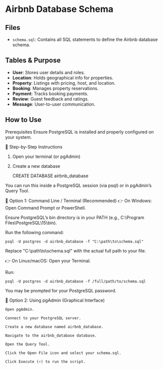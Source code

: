 # Airbnb Database Schema

## Files

- `schema.sql`: Contains all SQL statements to define the Airbnb database schema.

## Tables & Purpose

- **User**: Stores user details and roles.
- **Location**: Holds geographical info for properties.
- **Property**: Listings with pricing, host, and location.
- **Booking**: Manages property reservations.
- **Payment**: Tracks booking payments.
- **Review**: Guest feedback and ratings.
- **Message**: User-to-user communication.

## How to Use

Prerequisites
Ensure PostgreSQL is installed and properly configured on your system.

🔹 Step-by-Step Instructions

1. Open your terminal (or pgAdmin)
2. Create a new database

   CREATE DATABASE airbnb_database

You can run this inside a PostgreSQL session (via psql) or in pgAdmin’s Query Tool.

🔹 Option 1: Command Line / Terminal (Recommended)
👉 On Windows:
Open Command Prompt or PowerShell.

Ensure PostgreSQL’s bin directory is in your PATH (e.g., C:\Program Files\PostgreSQL\15\bin).

Run the following command:

    psql -U postgres -d airbnb_database -f "C:\path\to\schema.sql"

Replace "C:\path\to\schema.sql" with the actual full path to your file.

👉 On Linux/macOS:
Open your Terminal.

Run:

    psql -U postgres -d airbnb_database -f /full/path/to/schema.sql

You may be prompted for your PostgreSQL password.

🔹 Option 2: Using pgAdmin (Graphical Interface)

    Open pgAdmin.

    Connect to your PostgreSQL server.

    Create a new database named airbnb_database.

    Navigate to the airbnb_database database.

    Open the Query Tool.

    Click the Open File icon and select your schema.sql.

    Click Execute (⚡) to run the script.
